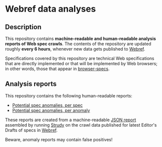 # Webref data analyses

## Description

This repository contains **machine-readable and human-readable analysis reports of Web spec crawls**. The contents of the repository are updated roughly **every 6 hours**, whenever new data gets published to [Webref](https://github.com/w3c/webref).

Specifications covered by this repository are technical Web specifications that are directly implemented or that will be implemented by Web browsers; in other words, those that appear in [browser-specs](https://github.com/w3c/browser-specs).

## Analysis reports

This repository contains the following human-readable reports:

- [Potential spec anomalies, per spec](https://w3c.github.io/webref-analysis/)
- [Potential spec anomalies, per anomaly](https://w3c.github.io/webref-analysis/)

These reports are created from a machine-readable [JSON report](https://w3c.github.io/webref-analysis/index.json) assembled by running [Strudy](https://github.com/w3c/strudy) on the crawl data published for latest Editor's Drafts of specs in [Webref](https://github.com/w3c/webref).

Beware, anomaly reports may contain false positives!
